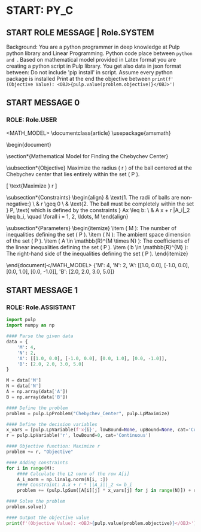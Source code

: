 # START: PY_C 
## START ROLE MESSAGE | Role.SYSTEM 
Background: You are a python programmer in deep knowledge at Pulp python library and Linear Programming. Python code place between ```python and ```. Based on mathematical model provided in Latex format you are creating a python script in Pulp library. You get also data in json format between: <DATA></DATA> Do not include 'pip install' in script. Assume every python package is installed Print at the end the objective between <OBJ></OBJ> `print(f' (Objective Value): <OBJ>{pulp.value(problem.objective)}</OBJ>')` 
## START MESSAGE 0 
### ROLE: Role.USER
<MATH_MODEL>
\documentclass{article}
\usepackage{amsmath}

\begin{document}

\section*{Mathematical Model for Finding the Chebychev Center}

\subsection*{Objective}
Maximize the radius \( r \) of the ball centered at the Chebychev center that lies entirely within the set \( P \).

\[
\text{Maximize } r
\]

\subsection*{Constraints}
\begin{align}
& \text{1. The radii of balls are non-negative:} \\
& r \geq 0 \\
& \text{2. The ball must be completely within the set } P, \text{ which is defined by the constraints } Ax \leq b: \\
& A x + r \|A_i\|_2 \leq b_i, \quad \forall i = 1, 2, \ldots, M
\end{align}

\subsection*{Parameters}
\begin{itemize}
    \item \( M \): The number of inequalities defining the set \( P \).
    \item \( N \): The ambient space dimension of the set \( P \).
    \item \( A \in \mathbb{R}^{M \times N} \): The coefficients of the linear inequalities defining the set \( P \).
    \item \( b \in \mathbb{R}^{M} \): The right-hand side of the inequalities defining the set \( P \).
\end{itemize}

\end{document}</MATH_MODEL>
<DATA>
{'M': 4, 'N': 2, 'A': [[1.0, 0.0], [-1.0, 0.0], [0.0, 1.0], [0.0, -1.0]], 'B': [2.0, 2.0, 3.0, 5.0]}</DATA>


## START MESSAGE 1 
### ROLE: Role.ASSISTANT
```python
import pulp
import numpy as np

#### Parse the given data
data = {
    'M': 4,
    'N': 2,
    'A': [[1.0, 0.0], [-1.0, 0.0], [0.0, 1.0], [0.0, -1.0]],
    'B': [2.0, 2.0, 3.0, 5.0]
}

M = data['M']
N = data['N']
A = np.array(data['A'])
B = np.array(data['B'])

#### Define the problem
problem = pulp.LpProblem("Chebychev_Center", pulp.LpMaximize)

#### Define the decision variables
x_vars = [pulp.LpVariable(f'x{i}', lowBound=None, upBound=None, cat='Continuous') for i in range(N)]
r = pulp.LpVariable('r', lowBound=0, cat='Continuous')

#### Objective function: Maximize r
problem += r, "Objective"

#### Adding constraints
for i in range(M):
    #### Calculate the L2 norm of the row A[i]
    A_i_norm = np.linalg.norm(A[i, :])
    #### Constraint: A.x + r * ||A_i||_2 <= b_i
    problem += (pulp.lpSum([A[i][j] * x_vars[j] for j in range(N)]) + r * A_i_norm <= B[i]), f"Constraint_{i}"

#### Solve the problem
problem.solve()

#### Output the objective value
print(f'(Objective Value): <OBJ>{pulp.value(problem.objective)}</OBJ>')
```

